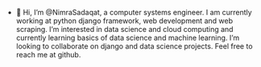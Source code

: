 - 👋 Hi, I’m @NimraSadaqat, a computer systems engineer. I am currently working at python django framework, web development and web scraping. I’m interested in data science and cloud computing 
and currently learning basics of data science and machine learning. 
I’m looking to collaborate on django and data science projects.
Feel free to reach me at github.

<!---
NimraSadaqat/NimraSadaqat is a ✨ special ✨ repository because its `README.md` (this file) appears on your GitHub profile.
You can click the Preview link to take a look at your changes.
--->
